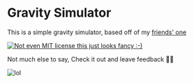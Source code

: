 # Gravity Simulator
This is a simple gravity simulator, based off of my [friends' one](https://github.com/las3r12/gravsim/tree/main)

[![Not even MIT license this just looks fancy :-)](https://img.shields.io/badge/License-MIT-yellow.svg)](https://opensource.org/licenses/MIT)


Not much else to say, Check it out and leave feedback 🥶🥶

![lol](g.gif)

